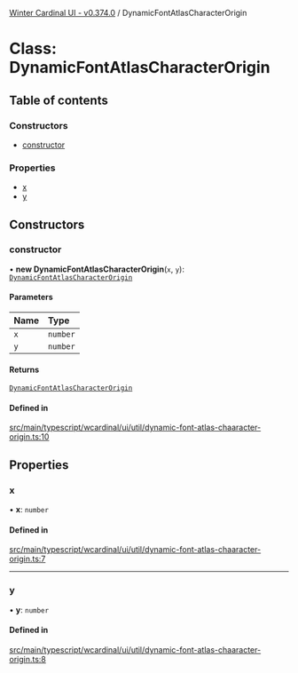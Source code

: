 [Winter Cardinal UI - v0.374.0](../index.md) / DynamicFontAtlasCharacterOrigin

# Class: DynamicFontAtlasCharacterOrigin

## Table of contents

### Constructors

- [constructor](DynamicFontAtlasCharacterOrigin.md#constructor)

### Properties

- [x](DynamicFontAtlasCharacterOrigin.md#x)
- [y](DynamicFontAtlasCharacterOrigin.md#y)

## Constructors

### constructor

• **new DynamicFontAtlasCharacterOrigin**(`x`, `y`): [`DynamicFontAtlasCharacterOrigin`](DynamicFontAtlasCharacterOrigin.md)

#### Parameters

| Name | Type |
| :------ | :------ |
| `x` | `number` |
| `y` | `number` |

#### Returns

[`DynamicFontAtlasCharacterOrigin`](DynamicFontAtlasCharacterOrigin.md)

#### Defined in

[src/main/typescript/wcardinal/ui/util/dynamic-font-atlas-chaaracter-origin.ts:10](https://github.com/winter-cardinal/winter-cardinal-ui/blob/v0.310.1/src/main/typescript/wcardinal/ui/util/dynamic-font-atlas-chaaracter-origin.ts#L10)

## Properties

### x

• **x**: `number`

#### Defined in

[src/main/typescript/wcardinal/ui/util/dynamic-font-atlas-chaaracter-origin.ts:7](https://github.com/winter-cardinal/winter-cardinal-ui/blob/v0.310.1/src/main/typescript/wcardinal/ui/util/dynamic-font-atlas-chaaracter-origin.ts#L7)

___

### y

• **y**: `number`

#### Defined in

[src/main/typescript/wcardinal/ui/util/dynamic-font-atlas-chaaracter-origin.ts:8](https://github.com/winter-cardinal/winter-cardinal-ui/blob/v0.310.1/src/main/typescript/wcardinal/ui/util/dynamic-font-atlas-chaaracter-origin.ts#L8)
